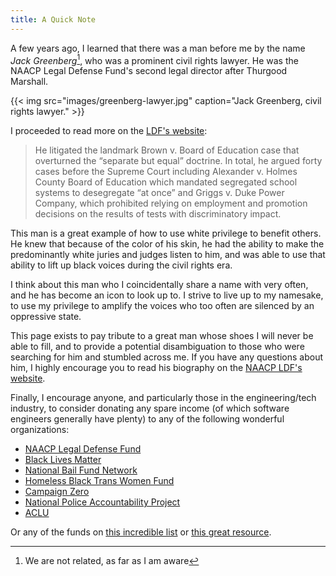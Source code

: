 ```yaml
---
title: A Quick Note
---
```


A few years ago, I learned that there was a man before me by the name _Jack Greenberg_[^1], who was a prominent civil rights lawyer. He was the NAACP Legal Defense Fund's second legal director after Thurgood Marshall.

[^1]: We are not related, as far as I am aware

{{< img src="images/greenberg-lawyer.jpg" caption="Jack Greenberg, civil rights lawyer." >}}


I proceeded to read more on the [LDF's website](https://www.naacpldf.org/about-us/history/jack-greenberg/):

> He litigated the landmark Brown v. Board of Education case that overturned the “separate but equal” doctrine. In total, he argued forty cases before the Supreme Court including Alexander v. Holmes County Board of Education which mandated segregated school systems to desegregate “at once” and Griggs v. Duke Power Company, which prohibited relying on employment and promotion decisions on the results of tests with discriminatory impact.

This man is a great example of how to use white privilege to benefit others. He knew that because of the color of his skin, he had the ability to make the predominantly white juries and judges listen to him, and was able to use that ability to lift up black voices during the civil rights era.

I think about this man who I coincidentally share a name with very often, and he has become an icon to look up to. I strive to live up to my namesake, to use my privilege to amplify the voices who too often are silenced by an oppressive state.

This page exists to pay tribute to a great man whose shoes I will never be able to fill, and to provide a potential disambiguation to those who were searching for him and stumbled across me. If you have any questions about him, I highly encourage you to read his biography on the [NAACP LDF's website](https://www.naacpldf.org/about-us/history/jack-greenberg/).

Finally, I encourage anyone, and particularly those in the engineering/tech industry, to consider donating any spare income (of which software engineers generally have plenty) to any of the following wonderful organizations:

* [NAACP Legal Defense Fund](https://org2.salsalabs.com/o/6857/p/salsa/donation/common/public/?donate_page_KEY=15780)
* [Black Lives Matter](https://secure.actblue.com/donate/ms_blm_homepage_2019)
* [National Bail Fund Network](https://www.communityjusticeexchange.org/nbfn-directory)
* [Homeless Black Trans Women Fund](https://www.gofundme.com/f/homeless-black-trans-women-fund?utm_source=twitter&utm_medium=social&utm_campaign=p_cp+share-sheet)
* [Campaign Zero](https://www.joincampaignzero.org/#vision)
* [National Police Accountability Project](https://www.nlg-npap.org/)
* [ACLU](https://www.aclu.org/)

Or any of the funds on [this incredible list](https://docs.google.com/document/d/1yLWGTQIe3967hdc9RSxBq5s6KKZHe-3_mWp5oemd7OA/edit) or [this great resource](https://blacklivesmatters.carrd.co).
